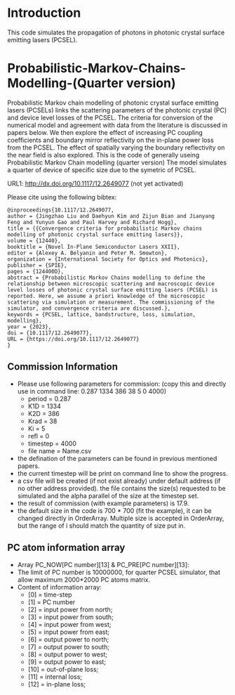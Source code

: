 # Introduction
This code simulates the propagation of photons in photonic crystal surface emitting lasers (PCSEL). 

# Probabilistic-Markov-Chains-Modelling-(Quarter version)

Probabilistic Markov chain modelling of photonic crystal surface emitting lasers (PCSELs) links the scattering parameters of the photonic crystal (PC) and device level losses of the PCSEL. The criteria for conversion of the numerical model and agreement with data from the literature is discussed in papers below. We then explore the effect of increasing PC coupling coefficients and boundary mirror reflectivity on the in-plane power loss from the PCSEL. The effect of spatially varying the boundary reflectivity on the near field is also explored.
This is the code of generally useing Probabilistic Markov Chain modelling (quarter version)
The model simulates a quarter of device of specific size due to the symetric of PCSEL. 

URL1: http://dx.doi.org/10.1117/12.2649077 (not yet activated)

Please cite using the following bibtex:
```
@inproceedings{10.1117/12.2649077,
author = {Jingzhao Liu and Daehyun Kim and Zijun Bian and Jianyang Feng and Yunyun Gao and Paul Harvey and Richard Hogg},
title = {{Convergence criteria for probabilistic Markov chains modelling of photonic crystal surface emitting lasers}},
volume = {12440},
booktitle = {Novel In-Plane Semiconductor Lasers XXII},
editor = {Alexey A. Belyanin and Peter M. Smowton},
organization = {International Society for Optics and Photonics},
publisher = {SPIE},
pages = {124400D},
abstract = {Probabilistic Markov Chains modelling to define the relationship between microscopic scattering and macroscopic device level losses of photonic crystal surface emitting lasers (PCSEL) is reported. Here, we assume a priori knowledge of the microscopic scattering via simulation or measurement. The commissioning of the simulator, and convergence criteria are discussed.},
keywords = {PCSEL, lattice, bandstructure, loss, simulation, modelling},
year = {2023},
doi = {10.1117/12.2649077},
URL = {https://doi.org/10.1117/12.2649077}
}
```


## Commission Information

* Please use following parameters for commission: (copy this and directly use in command line: 0.287 1334 386 38 5 0 4000)
  * period = 0.287
  * K1D = 1334
  * K2D = 386
  * Krad = 38
  * Ki = 5
  * refl = 0 
  * timestep = 4000
  * file name = Name.csv
* the defination of the parameters can be found in previous mentioned papers. 
* the current timestep will be print on command line to show the progress.
* a csv file will be created (if not exist already) under default address (if no other address provided). the file contains the size(s) requested to be simulated and the alpha parallel of the size at the timestep set.
* the result of commission (with example parameters) is 17.9.
* the default size in the code is 700 * 700 (fit the example), it can be changed directly in OrderArray. Multiple size is accepted in OrderArray, but the range of i should match the quantity of size put in. 


## PC atom information array
* Array PC_NOW[PC number][13] & PC_PRE[PC number][13]:
* The limit of PC number is 10000000, for quarter PCSEL simulator, that allow maximum 2000*2000 PC atoms matrix.
* Content of information array:
  * [0]  = time-step
  * [1]  = PC number
  * [2]  = input power from north;
  * [3]  = input power from south;
  * [4]  = input power from west;
  * [5]  = input power from east;
  * [6]  = output power to north;
  * [7]  = output power to south;
  * [8]  = output power to west;
  * [9]  = output power to east;
  * [10] = out-of-plane loss;
  * [11] = internal loss;
  * [12] = in-plane loss;

